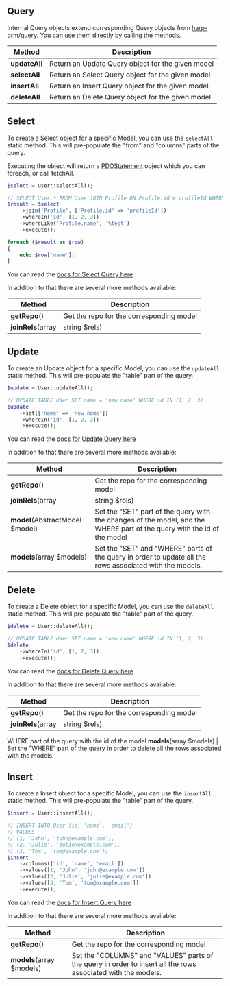 ## Query

Internal Query objects extend corresponding Query objects from [harp-orm/query](https://github.com/harp-orm/query). You can use them directly by calling the methods.

Method        | Description
--------------|------------------------------------------------
__updateAll__ | Return an Update Query object for the given model
__selectAll__ | Return an Select Query object for the given model
__insertAll__ | Return an Insert Query object for the given model
__deleteAll__ | Return an Delete Query object for the given model

## Select

To create a Select object for a specific Model, you can use the ``selectAll`` static method. This will pre-populate the "from" and "columns" parts of the query.

Executing the object will return a [PDOStatement](http://php.net/manual/en/class.pdostatement.php) object which you can foreach, or call fetchAll.

```php
$select = User::selectAll();

// SELECT User.* FROM User JOIN Profile ON Profile.id = profileId WHERE id IN (1, 2, 3) AND Profile.name LIKE '%test'
$result = $select
    ->join('Profile', ['Profile.id' => 'profileId'])
    ->whereIn('id', [1, 2, 3])
    ->whereLike('Profile.name', '%test')
    ->execute();

foreach ($result as $row)
{
    echo $row['name'];
}
```

You can read the [docs for Select Query here](harp-orm/query/master/docs/Select.md)

In addition to that there are several more methods available:

Method                           | Description
---------------------------------|------------------------------------------------
__getRepo__()                    | Get the repo for the corresponding model
__joinRels__(array|string $rels) | Perform join on relations, configured in the repo.


## Update

To create an Update object for a specific Model, you can use the ``updateAll`` static method. This will pre-populate the "table" part of the query.

```php
$update = User::updateAll();

// UPDATE TABLE User SET name = 'new name' WHERE id IN (1, 2, 3)
$update
    ->set(['name' => 'new name'])
    ->whereIn('id', [1, 2, 3])
    ->execute();
```

You can read the [docs for Update Query here](harp-orm/query/master/docs/Update.md)

In addition to that there are several more methods available:

Method                           | Description
---------------------------------|------------------------------------------------
__getRepo__()                    | Get the repo for the corresponding model
__joinRels__(array|string $rels) | Perform join on relations, configured in the repo.
__model__(AbstractModel $model)  | Set the "SET" part of the query with the changes of the model, and the WHERE part of the query with the id of the model
__models__(array $models)        | Set the "SET" and "WHERE" parts of the query in order to update all the rows associated with the models.

## Delete

To create a Delete object for a specific Model, you can use the ``deleteAll`` static method. This will pre-populate the "table" part of the query.

```php
$delete = User::deleteAll();

// UPDATE TABLE User SET name = 'new name' WHERE id IN (1, 2, 3)
$delete
    ->whereIn('id', [1, 2, 3])
    ->execute();
```

You can read the [docs for Delete Query here](harp-orm/query/master/docs/Delete.md)

In addition to that there are several more methods available:

Method                           | Description
---------------------------------|------------------------------------------------
__getRepo__()                    | Get the repo for the corresponding model
__joinRels__(array|string $rels) | Perform join on relations, configured in the repo.
WHERE part of the query with the id of the model
__models__(array $models)        | Set the  "WHERE" part of the query in order to delete all the rows associated with the models.


## Insert

To create a Insert object for a specific Model, you can use the ``insertAll`` static method. This will pre-populate the "table" part of the query.

```php
$insert = User::insertAll();

// INSERT INTO User (id, 'name', 'email')
// VALUES
// (1, 'John', 'john@example.com'),
// (2, 'Julie', 'julie@example.com'),
// (3, 'Tom', 'tom@example.com');
$insert
    ->columns(['id', 'name', 'email'])
    ->values([1, 'John', 'john@example.com'])
    ->values([2, 'Julie', 'julie@example.com'])
    ->values([3, 'Tom', 'tom@example.com'])
    ->execute();
```

You can read the [docs for Insert Query here](harp-orm/query/master/docs/Insert.md)

In addition to that there are several more methods available:

Method                           | Description
---------------------------------|------------------------------------------------
__getRepo__()                    | Get the repo for the corresponding model
__models__(array $models)        | Set the  "COLUMNS" and "VALUES" parts of the query in order to insert all the rows associated with the models.


